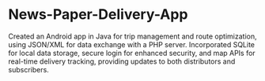 # News-Paper-Delivery-App
Created an Android app in Java for trip management and route optimization, using JSON/XML for data exchange with a PHP server. Incorporated SQLite for local data storage, secure login for enhanced security, and map APIs for real-time delivery tracking, providing updates to both distributors and subscribers.

